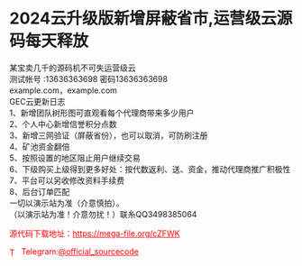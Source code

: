 # 2024云升级版新增屏蔽省市,运营级云源码每天释放

某宝卖几千的源码机不可失运营级云<br>测试帐号 :13636363698    密码13636363698<br>example.com，example.com<br>GEC云更新日志<br>1、新增团队树形图可直观看每个代理商带来多少用户<br>2、个人中心新增信誉积分点数<br>3、新增三网验证（屏蔽省份），也可以取消，可防刷注册<br>4、矿池资金翻倍<br>5、按照设置的地区阻止用户继续交易<br>6、下级购买上级得到更多好处：按代数返利、送、资金，推动代理商推广积极性<br>7、平台可以另收修改资料手续费<br>8、后台订单匹配<br>一切以演示站为准（介意慎拍）。<br>（以演示站为准！介意勿扰！）联糸QQ3498385064<br>


<p style="color: red;">源代码下载地址：<a href="https://mega-file.org/cZFWK" style="color: red;">https://mega-file.org/cZFWK</a></p><p style="color: red;"><img src="https://cdn-icons-png.flaticon.com/512/2111/2111646.png" alt="Telegram Icon" style="width: 16px; vertical-align: middle; margin-right: 5px;">Telegram:<a href="https://t.me/official_sourcecode" style="color: red;">@official_sourcecode</a></p>